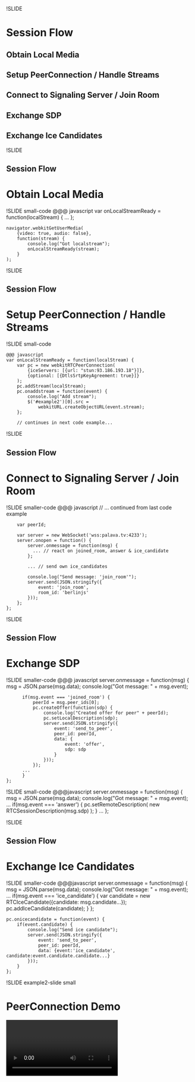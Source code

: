 !SLIDE

# Session Flow
## Obtain Local Media
## Setup PeerConnection / Handle Streams
## Connect to Signaling Server / Join Room
## Exchange SDP
## Exchange Ice Candidates


!SLIDE

## Session Flow
# Obtain Local Media

!SLIDE small-code
    @@@ javascript
    var onLocalStreamReady = function(localStream) {
        ...
    };

    navigator.webkitGetUserMedia(
        {video: true, audio: false},
        function(stream) {
            console.log("Got localstream");
            onLocalStreamReady(stream);
        }
    );

!SLIDE

## Session Flow
# Setup PeerConnection / Handle Streams

!SLIDE small-code

    @@@ javascript
    var onLocalStreamReady = function(localStream) {
        var pc = new webkitRTCPeerConnection(
            {iceServers: [{url: "stun:93.186.193.18"}]},
            {optional: [{DtlsSrtpKeyAgreement: true}]}
        );
        pc.addStream(localStream);
        pc.onaddstream = function(event) {
            console.log("Add stream");
            $('#example2')[0].src =
                webkitURL.createObjectURL(event.stream);
        };

        // continues in next code example...

!SLIDE

## Session Flow
# Connect to Signaling Server / Join Room

!SLIDE smaller-code
    @@@ javascript
        // ... continued from last code example

        var peerId;

        var server = new WebSocket('wss:palava.tv:4233');
        server.onopen = function() {
            server.onmessage = function(msg) {
              ... // react on joined_room, answer & ice_candidate
            };

            ... // send own ice_candidates

            console.log("Send message: 'join_room'");
            server.send(JSON.stringify({
                event: 'join_room',
                room_id: 'berlinjs'
            }));
        };
    };

!SLIDE

## Session Flow
# Exchange SDP

!SLIDE smaller-code
    @@@ javascript
    server.onmessage = function(msg) {
          msg = JSON.parse(msg.data);
          console.log("Got message: " + msg.event);

          if(msg.event === 'joined_room') {
              peerId = msg.peer_ids[0];
              pc.createOffer(function(sdp) {
                  console.log("Created offer for peer" + peerId);
                  pc.setLocalDescription(sdp);
                  server.send(JSON.stringify({
                      event: 'send_to_peer',
                      peer_id: peerId,
                      data: {
                          event: 'offer',
                          sdp: sdp
                      }
                  }));
              });
          ...
          }
    };

!SLIDE small-code
    @@@javascript
    server.onmessage = function(msg) {
          msg = JSON.parse(msg.data);
          console.log("Got message: " + msg.event);
          ...
          if(msg.event === 'answer') {
              pc.setRemoteDescription(
                  new RTCSessionDescription(msg.sdp)
              );
          }
          ...
    };

!SLIDE

## Session Flow
# Exchange Ice Candidates

!SLIDE smaller-code
    @@@javascript
    server.onmessage = function(msg) {
        msg = JSON.parse(msg.data);
        console.log("Got message: " + msg.event);
        ...
        if(msg.event === 'ice_candidate') {
            var candidate = new RTCIceCandidate({candidate: msg.candidate...});
            pc.addIceCandidate(candidate);
        }
    };

    pc.onicecandidate = function(event) {
        if(event.candidate) {
            console.log("Send ice candidate");
            server.send(JSON.stringify({
                event: 'send_to_peer',
                peer_id: peerId,
                data: {event:'ice_candidate', candidate:event.candidate.candidate...}
            }));
        }
    };


!SLIDE example2-slide small

# PeerConnection Demo

<div align="center" id="warning"></div>
<video id="example2" autoplay="autoplay" />

<script>
// This example code joins the berlinjs room on the palava rtc server
// It requires the other peer to already be present in the room
// Only works in Chrome
$(".example2-slide").bind("showoff:show", function() {
  var onLocalStreamReady = function(localStream) {
      var pc = new webkitRTCPeerConnection({iceServers: [{url: "stun:93.186.193.18"}]}, {"optional": [{"DtlsSrtpKeyAgreement": true}]});
      pc.addStream(localStream);
      pc.onaddstream = function(event) {
          console.log("Add stream");
          $('#example2')[0].src = webkitURL.createObjectURL(event.stream);
      };
      var peerId;

      var server = new WebSocket('wss:palava.tv:4233');
      server.onopen = function() {
          server.onmessage = function(msg) {
              msg = JSON.parse(msg.data);
              console.log("Got message: " + msg.event);

              if(msg.event === 'joined_room') {
                  if(msg.peer_ids.length === 0) {
                    $('#warning').html('Nobody is in <a href="https://palava.tv/berlinjs">https://palava.tv/berlinjs</a>, so this demo won\'t work!');
                  }
                  peerId = msg.peer_ids[0];
                  pc.createOffer(function(sdp) {
                      console.log("Created offer for peer" + peerId);
                      pc.setLocalDescription(sdp);
                      server.send(JSON.stringify({
                          event: 'send_to_peer',
                          peer_id: msg.peer_ids[0],
                          data: {
                              event: 'offer',
                              sdp: sdp
                          }
                      }));
                  });
              }

              if(msg.event === 'answer') {
                  pc.setRemoteDescription(new RTCSessionDescription(msg.sdp));
              }

              if(msg.event === 'ice_candidate') {
                  var candidate = new RTCIceCandidate({candidate: msg.candidate, sdpMLineIndex: msg.sdpmlineindex, sdpMid: msg.sdpmid});
                  pc.addIceCandidate(candidate);
              }
          };

          pc.onicecandidate = function(event) {
              if(event.candidate) {
                  console.log("Send ice candidate");
                  server.send(JSON.stringify({
                      event: 'send_to_peer',
                      peer_id: peerId,
                      data: {
                          event: 'ice_candidate',
                          label: event.candidate.label,
                          sdpmlineindex: event.candidate.sdpMLineIndex,
                          sdpmid: event.candidate.sdpMid,
                          candidate: event.candidate.candidate
                      }
                  }));
              }
          };

          console.log("Send message: 'join_room'");
          server.send(JSON.stringify({
              event: 'join_room',
              room_id: 'berlinjs'
          }));

          //setInterval(3000, function() {server.close();});
      };
  };

  navigator.webkitGetUserMedia(
      {video: true, audio: false},
      function(stream) {
          console.log("Got localstream");
          onLocalStreamReady(stream);
      }
  );
});
</script>
